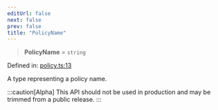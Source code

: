 ```yaml
---
editUrl: false
next: false
prev: false
title: "PolicyName"
---
```


> **PolicyName** = `string`

Defined in: [policy.ts:13](https://github.com/tylerbutler/tools-monorepo/blob/main/packages/repopo/src/policy.ts#L13)

A type representing a policy name.

:::caution[Alpha]
This API should not be used in production and may be trimmed from a public release.
:::
